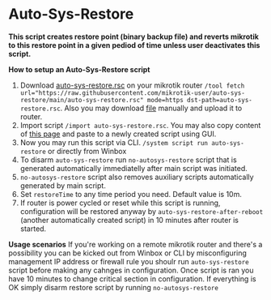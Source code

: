 # Auto-Sys-Restore
**This script creates restore point (binary backup file) and reverts mikrotik to this restore point in a given pediod of time unless user deactivates this script.**

**How to setup an Auto-Sys-Restore script**
1. Download [auto-sys-restore.rsc](https://raw.githubusercontent.com/mikrotik-user/auto-sys-restore/main/auto-sys-restore.rsc) on your mikrotik router `/tool fetch url="https://raw.githubusercontent.com/mikrotik-user/auto-sys-restore/main/auto-sys-restore.rsc" mode=https dst-path=auto-sys-restore.rsc`. Also you may download [file](https://raw.githubusercontent.com/mikrotik-user/auto-sys-restore/main/auto-sys-restore.rsc) manually and upload it to router.
2. Import script `/import auto-sys-restore.rsc`. You may also copy content of [this page](https://raw.githubusercontent.com/mikrotik-user/auto-sys-restore/main/auto-sys-restore.rsc) and paste to a newly created script using GUI.
3. Now you may run this script via CLI. `/system script run auto-sys-restore` or directly from Winbox
4. To disarm `auto-sys-restore` run `no-autosys-restore` script that is generated automatically immediatelly after main script was initiated.
5. `no-autosys-restore` script also removes auxiliary scripts automatically generated by main script.
6. Set `restoreTime` to any time period you need. Default value is 10m.
7. If router is power cycled or reset while this script is running, configuration will be restored anyway by `auto-sys-restore-after-reboot` (another automatically created script) in 10 minutes after router is started.

**Usage scenarios**
If you're working on a remote mikrotik router and there's a possibility you can be kicked out from Winbox or CLI by misconfiguring management IP address or firewall rule you shoulr run `auto-sys-restore` script before making any cahnges in configuration. Once script is ran you have 10 minutes to change critical section in configuration. If everything is OK simply disarm restore script by running `no-autosys-restore`
